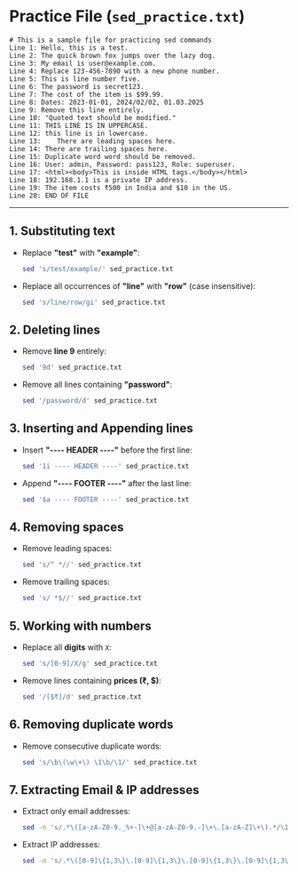 # **Practice File (`sed_practice.txt`)**

```plaintext
# This is a sample file for practicing sed commands
Line 1: Hello, this is a test.
Line 2: The quick brown fox jumps over the lazy dog.
Line 3: My email is user@example.com.
Line 4: Replace 123-456-7890 with a new phone number.
Line 5: This is line number five.
Line 6: The password is secret123.
Line 7: The cost of the item is $99.99.
Line 8: Dates: 2023-01-01, 2024/02/02, 01.03.2025
Line 9: Remove this line entirely.
Line 10: "Quoted text should be modified."
Line 11: THIS LINE IS IN UPPERCASE.
Line 12: this line is in lowercase.
Line 13:    There are leading spaces here.
Line 14: There are trailing spaces here.
Line 15: Duplicate word word should be removed.
Line 16: User: admin, Password: pass123, Role: superuser.
Line 17: <html><body>This is inside HTML tags.</body></html>
Line 18: 192.168.1.1 is a private IP address.
Line 19: The item costs ₹500 in India and $10 in the US.
Line 20: END OF FILE
```

---

## **1. Substituting text**

- Replace **"test"** with **"example"**:

  ```bash
  sed 's/test/example/' sed_practice.txt
  ```

- Replace all occurrences of **"line"** with **"row"** (case insensitive):

  ```bash
  sed 's/line/row/gi' sed_practice.txt
  ```

## **2. Deleting lines**

- Remove **line 9** entirely:

  ```bash
  sed '9d' sed_practice.txt
  ```

- Remove all lines containing **"password"**:

  ```bash
  sed '/password/d' sed_practice.txt
  ```

## **3. Inserting and Appending lines**

- Insert **"---- HEADER ----"** before the first line:

  ```bash
  sed '1i ---- HEADER ----' sed_practice.txt
  ```

- Append **"---- FOOTER ----"** after the last line:

  ```bash
  sed '$a ---- FOOTER ----' sed_practice.txt
  ```

## **4. Removing spaces**

- Remove leading spaces:

  ```bash
  sed 's/^ *//' sed_practice.txt
  ```

- Remove trailing spaces:

  ```bash
  sed 's/ *$//' sed_practice.txt
  ```

## **5. Working with numbers**

- Replace all **digits** with `X`:

  ```bash
  sed 's/[0-9]/X/g' sed_practice.txt
  ```

- Remove lines containing **prices (₹, $)**:

  ```bash
  sed '/[$₹]/d' sed_practice.txt
  ```

## **6. Removing duplicate words**

- Remove consecutive duplicate words:

  ```bash
  sed 's/\b\(\w\+\) \1\b/\1/' sed_practice.txt
  ```

## **7. Extracting Email & IP addresses**

- Extract only email addresses:

  ```bash
  sed -n 's/.*\([a-zA-Z0-9._%+-]\+@[a-zA-Z0-9.-]\+\.[a-zA-Z]\+\).*/\1/p' sed_practice.txt
  ```

- Extract IP addresses:

  ```bash
  sed -n 's/.*\([0-9]\{1,3\}\.[0-9]\{1,3\}\.[0-9]\{1,3\}\.[0-9]\{1,3\}\).*/\1/p' sed_practice.txt
  ```
